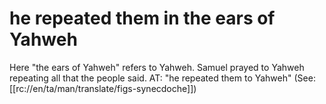 # he repeated them in the ears of Yahweh

Here "the ears of Yahweh" refers to Yahweh. Samuel prayed to Yahweh repeating all that the people said. AT: "he repeated them to Yahweh" (See: [[rc://en/ta/man/translate/figs-synecdoche]])

